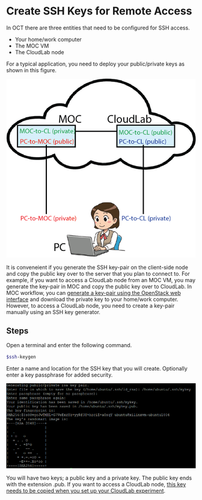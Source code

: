 # Create SSH Keys for Remote Access

In OCT there are three entities that need to be configured for SSH access.

- Your home/work computer
- The MOC VM
- The CloudLab node

For a typical application, you need to deploy your public/private keys as shown in this figure.

![plot](images/key_setup.png)

It is conveneient if you generate the SSH key-pair on the client-side node and copy the public key over to the server that you plan to connect to. For example, if you want to access a CloudLab node from an MOC VM, you may generate the key-pair in MOC and copy the public key over to CloudLab. In MOC workflow, you can [generate a key-pair using the OpenStack web interface](https://github.com/OCT-FPGA/oct-tutorials/blob/main/mocsetup/account-setup-and-configuration.md#3-create-an-ssh-key-pair) and download the private key to your home/work computer. However, to access a CloudLab node, you need to create a key-pair manually using an SSH key generator.     

## Steps

Open a terminal and enter the following command.

```bash
$ssh-keygen
``` 

Enter a name and location for the SSH key that you will create. Optionally enter a key passphrase for added security.

![plot](images/key-generation.png)

You will have two keys; a public key and a private key. The public key ends with the extension .pub. If you want to access a CloudLab node, [this key needs to be copied when you set up your CloudLab experiment](https://github.com/OCT-FPGA/oct-tutorials/tree/main/cloudlab-setup#12-existing-users).  

